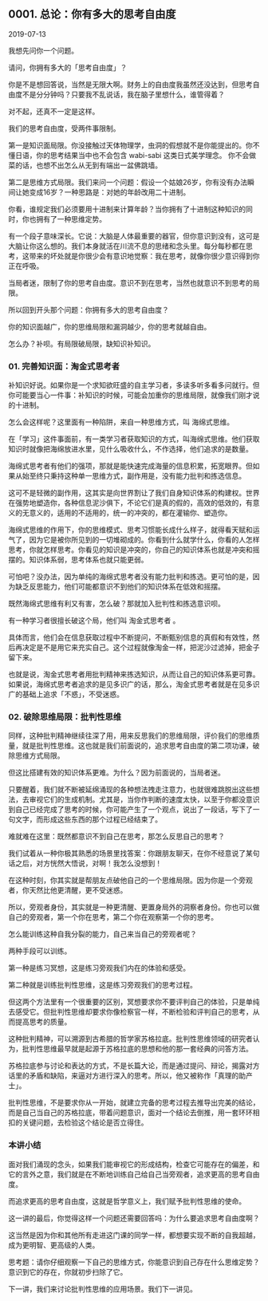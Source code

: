 ## 0001. 总论：你有多大的思考自由度

2019-07-13

我想先问你一个问题。

请问，你拥有多大的「思考自由度」？

你是不是想回答说，当然是无限大啊。财务上的自由度我虽然还没达到，但思考自由度不是分分钟吗？只要我不乱说话，我在脑子里想什么，谁管得着？

对不起，还真不一定是这样。

我们的思考自由度，受两件事限制。

第一是知识面局限。你没接触过天体物理学，虫洞的假想就不是你能提出的。你不懂日语，你的思考结果当中也不会包含 wabi-sabi 这类日式美学理念。 你不会做菜的话，也想不出怎么从无到有端出一盆佛跳墙。

第二是思维方式局限。我们来问一个问题：假设一个姑娘26岁，你有没有办法瞬间让她变成16岁？一种思路是：对她的年龄改用二十进制。

你看，谁规定我们必须要用十进制来计算年龄？当你拥有了十进制这种知识的同时，你也拥有了一种思维定势。

有一个段子意味深长。它说：大脑是人体最重要的器官，但你意识到没有，这可是大脑让你这么想的。我们本身就活在川流不息的思绪和念头里。每分每秒都在思考，这带来的坏处就是你很少会有意识地觉察：我在思考，就像你很少意识得到你正在呼吸。

当局者迷，限制了你的思考自由度。意识不到在思考，当然也就意识不到思考的局限。

所以回到开头那个问题：你拥有多大的思考自由度？

你的知识面越广，你的思维局限和漏洞越少，你的思考就越自由。

怎么办？补呗。有局限破局限，缺知识补知识。

### 01. 完善知识面：淘金式思考者

补知识好说。如果你是一个求知欲旺盛的自主学习者，多读多听多看多问就行。但你可能要当心一件事：补知识的时候，可能会加重你的思维局限，就像我们刚才说的十进制。

怎么会这样呢？这里面有一种陷阱，来自一种思维方式，叫 海绵式思维。

在「学习」这件事面前，有一类学习者获取知识的方式，叫海绵式思维。他们获取知识时就像把海绵放进水里，见什么吸收什么，不作选择，他们追求的是数量。

海绵式思考者有他们的强项，那就是能快速完成海量的信息积累，拓宽眼界。但如果从始至终只秉持这种单一思维方式，副作用是，没有能力批判和拣选信息。

这可不是轻微的副作用，这其实是向世界割让了我们自身知识体系的构建权。世界在强势地塑造你，各种信息泥沙俱下，不论它们是真的假的，高效的低效的，有意义的无意义的，适用的不适用的，统一的冲突的，都在灌输你、塑造你。

海绵式思维的作用下，你的思维模式、思考习惯能长成什么样子，就得看天赋和运气了，因为它是被你所见到的一切堆砌成的。你看到什么就学什么，你看的人怎样思考，你就怎样思考。你看见的知识是冲突的，你自己的知识体系也就是冲突和摇摆的。知识体系弱，思考体系也就只能更弱。

可怕吧？没办法，因为单纯的海绵式思考者没有能力批判和拣选。更可怕的是，因为缺乏反思能力，他们可能都意识不到他们的知识体系在低效和摇摆。

既然海绵式思维有利又有害，怎么破？那就加入批判性和拣选意识呗。

有一种学习者很擅长破这个局，他们叫 淘金式思考者 。

具体而言，他们会在信息获取过程中不断提问，不断甄别信息的真假和有效性，然后再决定是不是用它来充实自己。这个过程就像淘金一样，把泥沙过滤掉，把金子留下来。

也就是说，淘金式思考者用批判精神来拣选知识，从而让自己的知识体系更可靠。如果说，海绵式思考者追求的是见多识广的话，那么，淘金式思考者就是在见多识广的基础上追求「不惑」，不受迷惑。

### 02. 破除思维局限：批判性思维

同样，这种批判精神继续往深了用，用来反思我们的思维局限，评价我们的思维质量，就是批判性思维。这也就是我们前面说的，追求思考自由度的第二项功课，破除思维方式局限。

但这比搭建有效的知识体系更难。为什么？因为前面说的，当局者迷。

只要醒着，我们就不断被延绵涌现的各种想法拽走注意力，也就很难跳脱出这些想法，去审视它们的生成机制。尤其是，当你作判断的速度太快，以至于你都没意识到自己已经完成了思考的时候，你可能产生了一个观点，说出了一段话，写下了一句文字，而形成这些东西的那个过程已经结束了。

难就难在这里：既然都意识不到自己在思考，那怎么反思自己的思考？

我们试着从一种你极其熟悉的场景里找答案：你跟朋友聊天，在你不经意说了某句话之后，对方恍然大悟说，对啊！我怎么没想到！

在这种时刻，你其实就是帮朋友点破他自己的一个思维局限。因为你是一个旁观者，你天然比他更清醒，更不受迷惑。

所以，旁观者身份，其实就是一种更清醒、更置身局外的洞察者身份。你也可以做自己的旁观者，第一个你在思考，第二个你在观察第一个你的思考。

怎么能训练这种自我分裂的能力，自己来当自己的旁观者呢？

两种手段可以训练。

第一种是练习冥想，这是练习旁观我们内在的体验和感受。

第二种就是训练批判性思维，这是练习旁观我们的思考过程。

但这两个方法里有一个很重要的区别，冥想要求你不要评判自己的体验，只是单纯去感受它。但批判性思维却要求你像检察官一样，不断检验和评判自己的思考，从而提高思考的质量。

这种批判精神，可以溯源到古希腊的哲学家苏格拉底。批判性思维领域的研究者认为，批判性思维最早就是起源于苏格拉底的思想和他的那一套经典的问答方法。

苏格拉底参与讨论和表达的方式，不是长篇大论，而是通过提问、辩论，揭露对方话里的矛盾和缺陷，来逼对方进行深入的思考。所以，他又被称作「真理的助产士」。

批判性思维，不是要求你从一开始，就建立完备的思考过程去推导出完美的结论，而是自己当自己的苏格拉底，带着问题意识，面对一个结论去倒推，用一套环环相扣的关键问题，去检验这个结论是否立得住。

### 本讲小结

面对我们涌现的念头，如果我们能审视它的形成结构，检查它可能存在的偏差，和它的言外之意，我们就是在不断地训练自己给自己当旁观者，追求更高的思考自由度。

而追求更高的思考自由度，这就是哲学意义上，我们赋予批判性思维的使命。

这一讲的最后，你觉得这样一个问题还需要回答吗：为什么要追求思考自由度啊？

这当然是因为你和其他所有走进这门课的同学一样，都想要实现不断的自我超越，成为更明智、更高级的人类。

思考题：请你仔细观察一下自己的思维方式，你能意识到自己存在什么思维定势？意识到它的存在，你就初步扫除了它。

下一讲，我们来讨论批判性思维的应用场景。我们下一讲见。